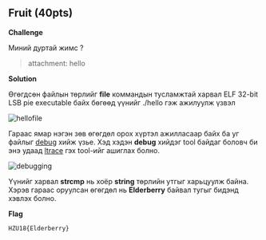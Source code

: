 ## Fruit (40pts)
**Challenge**

Миний дуртай жимс ?
> attachment: hello

**Solution**

Өгөгдсөн файлын төрлийг **file** коммандын тусламжтай харвал ELF 32-bit LSB pie executable байх бөгөөд үүнийг ./hello гэж ажилуулж үзвэл 

![hellofile](https://github.com/enhbold/HZU18-2018/blob/master/include/hellofile.png)

Гараас ямар нэгэн зөв өгөгдөл орох хүртэл ажилласаар байх ба уг файлыг [debug](https://en.wikipedia.org/wiki/Debugging) хийж үзье.
Хэд хэдэн **debug** хийдэг tool байдаг боловч би энэ удаад [ltrace](http://man7.org/linux/man-pages/man1/ltrace.1.html) гэх tool-ийг ашиглах болно.

![debugging](https://github.com/enhbold/HZU18-2018/blob/master/include/debugging.png)

Үүнийг харвал **strcmp** нь хоёр **string** төрлийн утгыг харьцуулж байна. Хэрэв гараас оруулсан өгөгдөл нь **Elderberry** байвал
тугыг бидэнд хэвлэх болно.

**Flag**
```
HZU18{Elderberry}
```
